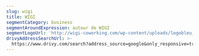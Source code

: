 ```yaml
---
slug: wigi
title: WIGI
segmentCategory: business
segmentAroundExpression: autour de WIGI
segmentLogoUrl: 'http://wigi-coworking.com/wp-content/uploads/logobleu_250_ombre.png'
drivyAddressSearchUrl: >-
  https://www.drivy.com/search?address_source=google&only_responsive=true&country_scope=FR&latitude=44.8438192&longitude=-0.5781168999999409&address=26+Rue+Condillac%2C+33000+Bordeaux%2C+France&city_display_name=Bordeaux
---
```


